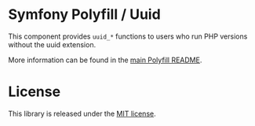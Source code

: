 Symfony Polyfill / Uuid
========================

This component provides `uuid_*` functions to users who run PHP versions without the uuid extension.

More information can be found in the
[main Polyfill README](https://github.com/symfony/polyfill/blob/master/README.md).

License
=======

This library is released under the [MIT license](LICENSE).
